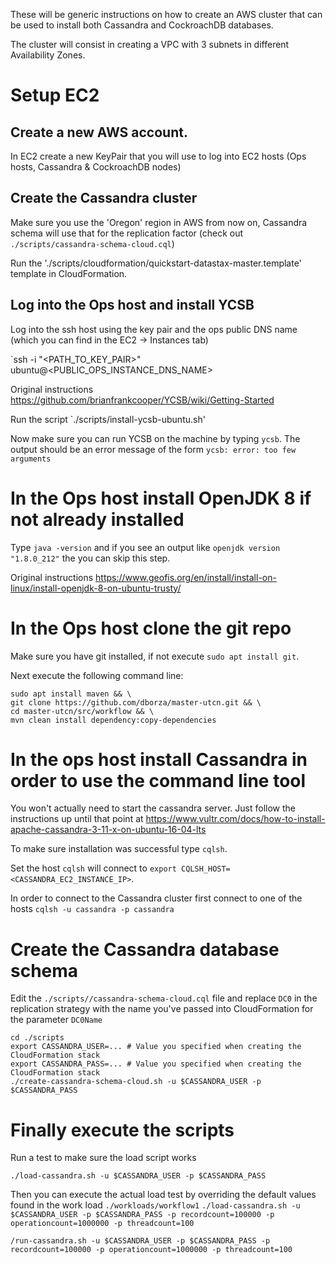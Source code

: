 These will be generic instructions on how to create an AWS cluster that can be used to install both Cassandra and CockroachDB databases.

The cluster will consist in creating a VPC with 3 subnets in different Availability Zones.

# Setup EC2

## Create a new AWS account.

In EC2 create a new KeyPair that you will use to log into EC2 hosts (Ops hosts, Cassandra & CockroachDB nodes)

## Create the Cassandra cluster

Make sure you use the 'Oregon' region in AWS from now on, Cassandra schema will use that for the replication factor 
(check out `./scripts/cassandra-schema-cloud.cql`)

Run the './scripts/cloudformation/quickstart-datastax-master.template' template in CloudFormation.

## Log into the Ops host and install YCSB

Log into the ssh host using the key pair and the ops public DNS name (which you can find in the EC2 -> Instances tab)

`ssh -i "<PATH_TO_KEY_PAIR>" ubuntu@<PUBLIC_OPS_INSTANCE_DNS_NAME>

Original instructions https://github.com/brianfrankcooper/YCSB/wiki/Getting-Started

Run the script `./scripts/install-ycsb-ubuntu.sh'

Now make sure you can run YCSB on the machine by typing `ycsb`. The output should be an error message of the form `ycsb: error: too few arguments`
 
# In the Ops host install OpenJDK 8 if not already installed

Type `java -version` and if you see an output like `openjdk version "1.8.0_212"` the you can skip this step.

Original instructions https://www.geofis.org/en/install/install-on-linux/install-openjdk-8-on-ubuntu-trusty/

# In the Ops host clone the git repo

Make sure you have git installed, if not execute `sudo apt install git`.

Next execute the following command line:

```
sudo apt install maven && \
git clone https://github.com/dborza/master-utcn.git && \
cd master-utcn/src/workflow && \
mvn clean install dependency:copy-dependencies
```

# In the ops host install Cassandra in order to use the command line tool

You won't actually need to start the cassandra server. Just follow the instructions up until that point at https://www.vultr.com/docs/how-to-install-apache-cassandra-3-11-x-on-ubuntu-16-04-lts

To make sure installation was successful type `cqlsh`.

Set the host `cqlsh` will connect to `export CQLSH_HOST=<CASSANDRA_EC2_INSTANCE_IP>`.

In order to connect to the Cassandra cluster first connect to one of the hosts `cqlsh -u cassandra -p cassandra` 

# Create the Cassandra database schema 

Edit the `./scripts//cassandra-schema-cloud.cql` file and replace `DC0` in the replication strategy with the name you've passed 
into CloudFormation for the parameter `DC0Name`
 
```
cd ./scripts
export CASSANDRA_USER=... # Value you specified when creating the CloudFormation stack
export CASSANDRA_PASS=... # Value you specified when creating the CloudFormation stack
./create-cassandra-schema-cloud.sh -u $CASSANDRA_USER -p $CASSANDRA_PASS
```

# Finally execute the scripts

Run a test to make sure the load script works

`./load-cassandra.sh -u $CASSANDRA_USER -p $CASSANDRA_PASS`

Then you can execute the actual load test by overriding the default values found in the work load `./workloads/workflow1`
`./load-cassandra.sh -u $CASSANDRA_USER -p $CASSANDRA_PASS -p recordcount=100000 -p operationcount=1000000 -p threadcount=100`

`/run-cassandra.sh -u $CASSANDRA_USER -p $CASSANDRA_PASS -p recordcount=100000 -p operationcount=1000000 -p threadcount=100`

